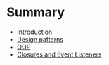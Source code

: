 # Summary

* [Introduction](README.md)
* [Design patterns](design_patterns.md)
* [OOP](oop.md)
* [Closures and Event Listeners](closures_and_event_listeners.md)

